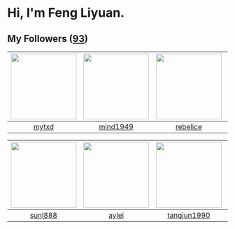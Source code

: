 # Hi, I'm Feng Liyuan.

## My Followers ([93](https://github.com/SunRunAway?tab=followers))

| <img src="https://avatars.githubusercontent.com/u/43415053?v=4" width="150" height="150" /> | <img src="https://avatars.githubusercontent.com/u/19871320?v=4" width="150" height="150" /> | <img src="https://avatars.githubusercontent.com/u/20775801?v=4" width="150" height="150" /> | <img src="https://avatars.githubusercontent.com/u/24202964?v=4" width="150" height="150" /> |
| :-----------------------------------------------------------------------------------------: | :-----------------------------------------------------------------------------------------: | :-----------------------------------------------------------------------------------------: | :-----------------------------------------------------------------------------------------: |
|                              [mytxd](https://github.com/mytxd)                              |                           [mind1949](https://github.com/mind1949)                           |                           [rebelice](https://github.com/rebelice)                           |                        [hazelnutsgz](https://github.com/hazelnutsgz)                        |

| <img src="https://avatars.githubusercontent.com/u/9254545?v=4" width="150" height="150" /> | <img src="https://avatars.githubusercontent.com/u/18556593?v=4" width="150" height="150" /> | <img src="https://avatars.githubusercontent.com/u/7368838?v=4" width="150" height="150" /> | <img src="https://avatars.githubusercontent.com/u/37468107?v=4" width="150" height="150" /> |
| :----------------------------------------------------------------------------------------: | :-----------------------------------------------------------------------------------------: | :----------------------------------------------------------------------------------------: | :-----------------------------------------------------------------------------------------: |
|                            [sunl888](https://github.com/sunl888)                           |                              [aylei](https://github.com/aylei)                              |                        [tangjun1990](https://github.com/tangjun1990)                       |                        [QueenieLLIU](https://github.com/QueenieLLIU)                        |